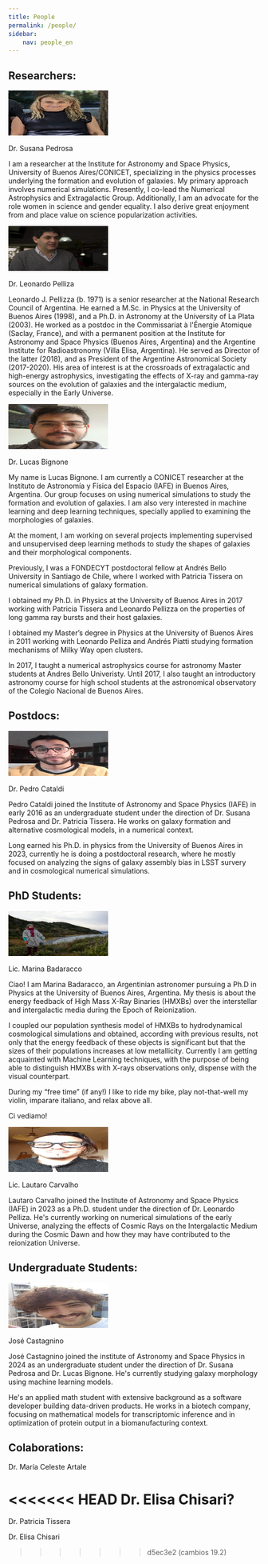 ```yaml
---
title: People
permalink: /people/
sidebar:
    nav: people_en
---
```


##  Researchers:
<p align="left">
<img src="/assets/images/foto_Susana.jpg"  width="200" height="90">
</p>
Dr. Susana Pedrosa

I am a researcher at the Institute for Astronomy and Space Physics, University of Buenos Aires/CONICET, specializing in the physics processes underlying the formation and evolution of galaxies. My primary approach involves numerical simulations. Presently, I co-lead the Numerical Astrophysics and Extragalactic Group. Additionally, I am an advocate for the role women in science and gender equality. I also derive great enjoyment from and place value on science popularization activities.

<p align="left">
<img src="/assets/images/foto_Leo.jpg"  width="200" height="90">
</p>

Dr. Leonardo Pelliza

Leonardo J. Pellizza (b. 1971) is a senior researcher at the National Research Council of Argentina. He earned a M.Sc. in Physics at the University of Buenos
Aires (1998), and a Ph.D. in Astronomy at the University of La Plata (2003). He worked as a postdoc in the Commissariat à l'Énergie Atomique (Saclay, France),
and with a permanent position at the Institute for Astronomy and Space Physics (Buenos Aires, Argentina) and the Argentine Institute for Radioastronomy (Villa
Elisa, Argentina). He served as Director of the latter (2018), and as President of the Argentine Astronomical Society (2017-2020). His area of interest is at
the crossroads of extragalactic and high-energy astrophysics, investigating the effects of X-ray and gamma-ray sources on the evolution of galaxies and the
intergalactic medium, especially in the Early Universe.


<p align="left">
<img src="/assets/images/foto_Lucas.jpg"  width="200" height="90">
</p>
Dr. Lucas Bignone
 
My name is Lucas Bignone. I am currently a CONICET researcher at the Instituto de Astronomía y Física del Espacio (IAFE) in Buenos Aires, Argentina. Our group focuses on using numerical simulations to study the formation and evolution of galaxies. I am also very interested in machine learning and deep learning techniques, specially applied to examining the morphologies of galaxies.

At the moment, I am working on several projects implementing supervised and unsupervised deep learning methods to study the shapes of galaxies and their morphological components.

Previously, I was a FONDECYT postdoctoral fellow at Andrés Bello University in Santiago de Chile, where I worked with Patricia Tissera on numerical simulations of galaxy formation.

I obtained my Ph.D. in Physics at the University of Buenos Aires in 2017 working with Patricia Tissera and Leonardo Pellizza on the properties of long gamma ray bursts and their host galaxies.

I obtained my Master’s degree in Physics at the University of Buenos Aires in 2011 working with Leonardo Pelliza and Andrés Piatti studying formation mechanisms of Milky Way open clusters.

In 2017, I taught a numerical astrophysics course for astronomy Master students at Andres Bello Univeristy. Until 2017, I also taught an introductory astronomy course for high school students at the astronomical observatory of the Colegio Nacional de Buenos Aires.

## Postdocs:
<p align="left">
<img src="/assets/images/foto_Cataldi.png"  width="200" height="90">
</p>
Dr. Pedro Cataldi 

Pedro Cataldi joined the Institute of Astronomy and Space Physics (IAFE) in early 2016 as an undergraduate student under the direction of Dr. Susana Pedrosa and Dr. Patricia Tissera. He works on galaxy formation and alternative cosmological models, in a numerical context. 

Long earned his Ph.D. in physics from the University of Buenos Aires in 2023, currently he is doing a postdoctoral research, where he mostly focused on analyzing the signs of galaxy assembly bias in LSST survery and in cosmological numerical simulations. 

## PhD Students: 
<p align="left">
<img src="/assets/images/foto_marina.jpg"  width="200" height="90">
</p>

Lic. Marina Badaracco

Ciao! I am Marina Badaracco, an Argentinian astronomer pursuing a Ph.D in Physics at the University of Buenos Aires, Argentina. My thesis is about the energy feedback of High Mass X-Ray Binaries (HMXBs) over the interstellar and intergalactic media during the Epoch of Reionization.

I coupled our population synthesis model of HMXBs to hydrodynamical cosmological simulations and obtained, according with previous results, not only that the energy feedback of these objects is significant but that the sizes of their populations increases at low metallicity. Currently I am getting acquainted with Machine Learning techniques, with the purpose of being able to distinguish HMXBs with X-rays observations only, dispense with the visual counterpart.

During my “free time” (if any!) I like to ride my bike, play not-that-well my violin, imparare italiano, and relax above all.

Ci vediamo!

<p align="left">
<img src="/assets/images/Lautaro.jpeg"  width="200" height="90">
</p>

Lic. Lautaro Carvalho

Lautaro Carvalho joined the Institute of Astronomy and Space Physics (IAFE) in 2023 as a Ph.D. student under the direction of Dr. Leonardo Pelliza. He's currently working on numerical simulations of the early Universe, analyzing the effects of Cosmic Rays on the Intergalactic Medium during the Cosmic Dawn and how they may have contributed to the reionization Universe.

## Undergraduate Students:

<p align="left">
<img src="/assets/images/Foto_Joe.jpeg"  width="200" height="90">
</p>

José Castagnino


José Castagnino joined the institute of Astronomy and Space Physics in 2024 as an undergraduate student under the direction of Dr. Susana Pedrosa and Dr. Lucas Bignone. He's currently studying galaxy morphology using machine learning models.

He's an applied math student with extensive background as a software developer building data-driven products. He works in a biotech company, focusing on mathematical models for transcriptomic inference and in optimization of protein output in a biomanufacturing context.


##   Colaborations:
Dr. María Celeste Artale

<<<<<<< HEAD
Dr. Elisa Chisari?
=======
Dr. Patricia Tissera

Dr. Elisa Chisari
>>>>>>> d5ec3e2 (cambios 19.2)